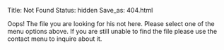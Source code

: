 Title: Not Found
Status: hidden
Save_as: 404.html

Oops!  The file you are looking for his not here.  Please select one of the menu options above.  If you are still unable to find the file please use the contact menu to inquire about it.